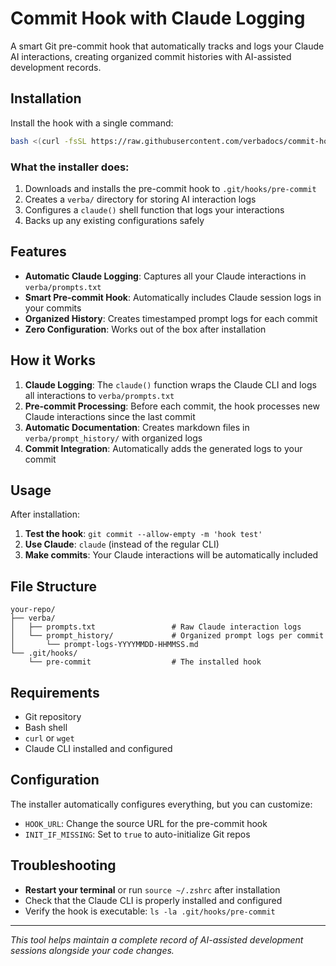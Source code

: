 # Commit Hook with Claude Logging

A smart Git pre-commit hook that automatically tracks and logs your Claude AI interactions, creating organized commit histories with AI-assisted development records.

## Installation

Install the hook with a single command:

```bash
bash <(curl -fsSL https://raw.githubusercontent.com/verbadocs/commit-hook/main/scripts/install-hook.sh)
```

### What the installer does:

1. Downloads and installs the pre-commit hook to `.git/hooks/pre-commit`
2. Creates a `verba/` directory for storing AI interaction logs
3. Configures a `claude()` shell function that logs your interactions
4. Backs up any existing configurations safely

## Features

- **Automatic Claude Logging**: Captures all your Claude interactions in `verba/prompts.txt`
- **Smart Pre-commit Hook**: Automatically includes Claude session logs in your commits
- **Organized History**: Creates timestamped prompt logs for each commit
- **Zero Configuration**: Works out of the box after installation


## How it Works

1. **Claude Logging**: The `claude()` function wraps the Claude CLI and logs all interactions to `verba/prompts.txt`
2. **Pre-commit Processing**: Before each commit, the hook processes new Claude interactions since the last commit
3. **Automatic Documentation**: Creates markdown files in `verba/prompt_history/` with organized logs
4. **Commit Integration**: Automatically adds the generated logs to your commit

## Usage

After installation:

1. **Test the hook**: `git commit --allow-empty -m 'hook test'`
2. **Use Claude**: `claude` (instead of the regular CLI)
3. **Make commits**: Your Claude interactions will be automatically included

## File Structure

```
your-repo/
├── verba/
│   ├── prompts.txt                 # Raw Claude interaction logs
│   └── prompt_history/             # Organized prompt logs per commit
│       └── prompt-logs-YYYYMMDD-HHMMSS.md
└── .git/hooks/
    └── pre-commit                  # The installed hook
```

## Requirements

- Git repository
- Bash shell
- `curl` or `wget`
- Claude CLI installed and configured

## Configuration

The installer automatically configures everything, but you can customize:

- `HOOK_URL`: Change the source URL for the pre-commit hook
- `INIT_IF_MISSING`: Set to `true` to auto-initialize Git repos

## Troubleshooting

- **Restart your terminal** or run `source ~/.zshrc` after installation
- Check that the Claude CLI is properly installed and configured
- Verify the hook is executable: `ls -la .git/hooks/pre-commit`

---

*This tool helps maintain a complete record of AI-assisted development sessions alongside your code changes.*
